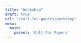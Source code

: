 ```yaml
---
title: "Workshop"
draft: true
url: "/call-for-papers/workshop"
menu:
  main:
    parent: 'Call For Papers'
---
```


